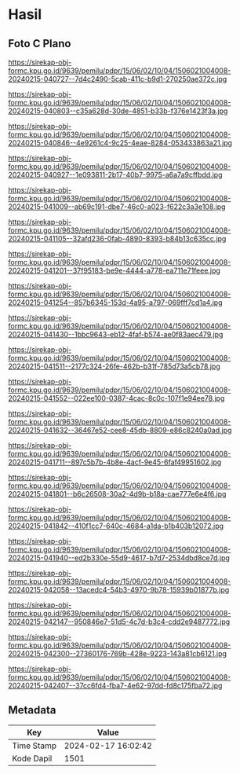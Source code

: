 # Hasil

## Foto C Plano

https://sirekap-obj-formc.kpu.go.id/9639/pemilu/pdpr/15/06/02/10/04/1506021004008-20240215-040727--7d4c2490-5cab-411c-b9d1-270250ae372c.jpg

https://sirekap-obj-formc.kpu.go.id/9639/pemilu/pdpr/15/06/02/10/04/1506021004008-20240215-040803--c35a628d-30de-4851-b33b-f376e1423f3a.jpg

https://sirekap-obj-formc.kpu.go.id/9639/pemilu/pdpr/15/06/02/10/04/1506021004008-20240215-040846--4e9261c4-9c25-4eae-8284-053433863a21.jpg

https://sirekap-obj-formc.kpu.go.id/9639/pemilu/pdpr/15/06/02/10/04/1506021004008-20240215-040927--1e093811-2b17-40b7-9975-a6a7a9cffbdd.jpg

https://sirekap-obj-formc.kpu.go.id/9639/pemilu/pdpr/15/06/02/10/04/1506021004008-20240215-041009--ab69c191-dbe7-46c0-a023-f622c3a3e108.jpg

https://sirekap-obj-formc.kpu.go.id/9639/pemilu/pdpr/15/06/02/10/04/1506021004008-20240215-041105--32afd236-0fab-4890-8393-b84b13c635cc.jpg

https://sirekap-obj-formc.kpu.go.id/9639/pemilu/pdpr/15/06/02/10/04/1506021004008-20240215-041201--37f95183-be9e-4444-a778-ea711e71feee.jpg

https://sirekap-obj-formc.kpu.go.id/9639/pemilu/pdpr/15/06/02/10/04/1506021004008-20240215-041254--857b6345-153d-4a95-a797-069fff7cd1a4.jpg

https://sirekap-obj-formc.kpu.go.id/9639/pemilu/pdpr/15/06/02/10/04/1506021004008-20240215-041430--1bbc9643-eb12-4faf-b574-ae0f83aec479.jpg

https://sirekap-obj-formc.kpu.go.id/9639/pemilu/pdpr/15/06/02/10/04/1506021004008-20240215-041511--2177c324-26fe-462b-b31f-785d73a5cb78.jpg

https://sirekap-obj-formc.kpu.go.id/9639/pemilu/pdpr/15/06/02/10/04/1506021004008-20240215-041552--022ee100-0387-4cac-8c0c-107f1e94ee78.jpg

https://sirekap-obj-formc.kpu.go.id/9639/pemilu/pdpr/15/06/02/10/04/1506021004008-20240215-041632--36467e52-cee8-45db-8809-e86c8240a0ad.jpg

https://sirekap-obj-formc.kpu.go.id/9639/pemilu/pdpr/15/06/02/10/04/1506021004008-20240215-041711--897c5b7b-4b8e-4acf-9e45-6faf49951602.jpg

https://sirekap-obj-formc.kpu.go.id/9639/pemilu/pdpr/15/06/02/10/04/1506021004008-20240215-041801--b6c26508-30a2-4d9b-b18a-cae777e6e4f6.jpg

https://sirekap-obj-formc.kpu.go.id/9639/pemilu/pdpr/15/06/02/10/04/1506021004008-20240215-041842--410f1cc7-640c-4684-a1da-b1b403b12072.jpg

https://sirekap-obj-formc.kpu.go.id/9639/pemilu/pdpr/15/06/02/10/04/1506021004008-20240215-041940--ed2b330e-55d9-4617-b7d7-2534dbd8ce7d.jpg

https://sirekap-obj-formc.kpu.go.id/9639/pemilu/pdpr/15/06/02/10/04/1506021004008-20240215-042058--13acedc4-54b3-4970-9b78-15939b01877b.jpg

https://sirekap-obj-formc.kpu.go.id/9639/pemilu/pdpr/15/06/02/10/04/1506021004008-20240215-042147--950846e7-51d5-4c7d-b3c4-cdd2e9487772.jpg

https://sirekap-obj-formc.kpu.go.id/9639/pemilu/pdpr/15/06/02/10/04/1506021004008-20240215-042300--27360176-769b-428e-9223-143a81cb6121.jpg

https://sirekap-obj-formc.kpu.go.id/9639/pemilu/pdpr/15/06/02/10/04/1506021004008-20240215-042407--37cc6fd4-fba7-4e62-97dd-fd8c175fba72.jpg


## Metadata

| Key        | Value               |
| ---------- | ------------------- |
| Time Stamp | 2024-02-17 16:02:42 |
| Kode Dapil | 1501                |



